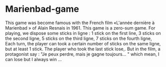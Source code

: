# Marienbad-game
This game was become famous with the French film «L'année dernière à Marienbad » of Alain Resnais in 1961. This game is a zero-sum game. For playing, we dispose some sticks in ligne : 1 stick on the first line, 3 sticks on the second ligne, 5 sticks on the third ligne, 7 sticks on the fourth ligne, Each turn, the player can took a certain number of sticks on the same ligne, but at least 1 stick. The player who took the last stick lose,. But in the film, a protagonist say : "Je peux perdre, mais je gagne toujours… " which mean, I can lose but I always win ...
